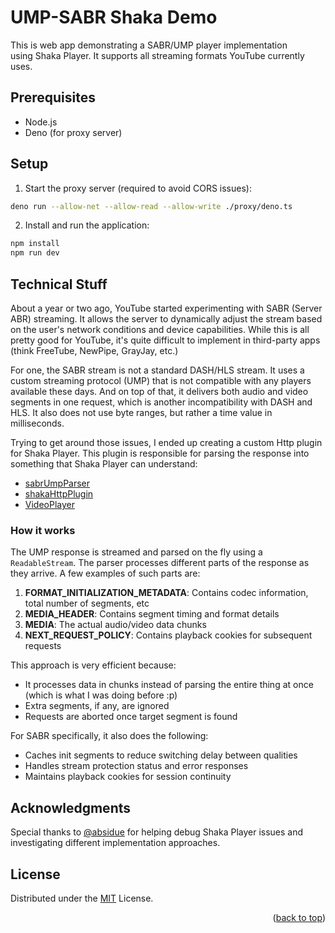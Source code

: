# UMP-SABR Shaka Demo

This is web app demonstrating a SABR/UMP player implementation using Shaka Player. It supports all streaming formats YouTube currently uses.

## Prerequisites

- Node.js
- Deno (for proxy server)

## Setup

1. Start the proxy server (required to avoid CORS issues):
```bash
deno run --allow-net --allow-read --allow-write ./proxy/deno.ts
```

2. Install and run the application:
```bash
npm install
npm run dev
```

## Technical Stuff

About a year or two ago, YouTube started experimenting with SABR (Server ABR) streaming. It allows the server to dynamically adjust the stream based on the user's network conditions and device capabilities. While this is all pretty good for YouTube, it's quite difficult to implement in third-party apps (think FreeTube, NewPipe, GrayJay, etc.)

For one, the SABR stream is not a standard DASH/HLS stream. It uses a custom streaming protocol (UMP) that is not compatible with any players available these days. And on top of that, it delivers both audio and video segments in one request, which is another incompatibility with DASH and HLS. It also does not use byte ranges, but rather a time value in milliseconds.

Trying to get around those issues, I ended up creating a custom Http plugin for Shaka Player. This plugin is responsible for parsing the response into something that Shaka Player can understand:

- [sabrUmpParser](./src/utils/sabrUmpParser.ts)
- [shakaHttpPlugin](./src/utils/shakaHttpPlugin.ts)
- [VideoPlayer](./src/components/VideoPlayer.vue)

### How it works
The UMP response is streamed and parsed on the fly using a `ReadableStream`. The parser processes different parts of the response as they arrive. A few examples of such parts are:

1. **FORMAT_INITIALIZATION_METADATA**: Contains codec information, total number of segments, etc
2. **MEDIA_HEADER**: Contains segment timing and format details
3. **MEDIA**: The actual audio/video data chunks
4. **NEXT_REQUEST_POLICY**: Contains playback cookies for subsequent requests

This approach is very efficient because:
- It processes data in chunks instead of parsing the entire thing at once (which is what I was doing before :p)
- Extra segments, if any, are ignored
- Requests are aborted once target segment is found

For SABR specifically, it also does the following:
- Caches init segments to reduce switching delay between qualities
- Handles stream protection status and error responses
- Maintains playback cookies for session continuity

## Acknowledgments
Special thanks to [@absidue](https://github.com/absidue) for helping debug Shaka Player issues and investigating different implementation approaches.

## License
Distributed under the [MIT](./LICENSE) License.

<p align="right">
(<a href="#top">back to top</a>)
</p>